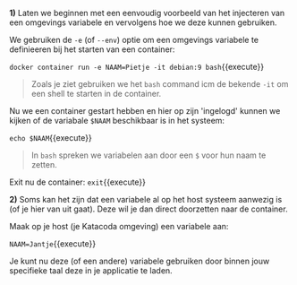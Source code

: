 **1)** Laten we beginnen met een eenvoudig voorbeeld van het injecteren van een omgevings variabele en vervolgens hoe we deze kunnen gebruiken. 

We gebruiken de `-e` (of `--env`) optie om een omgevings variabele te definieeren bij het starten van een container:

```docker container run -e NAAM=Pietje -it debian:9 bash```{{execute}}

> Zoals je ziet gebruiken we het `bash` command icm de bekende `-it` om een shell te starten in de container.

Nu we een container gestart hebben en hier op zijn 'ingelogd' kunnen we kijken of de variabale `$NAAM` beschikbaar is in het systeem:

```echo $NAAM```{{execute}}

> In `bash` spreken we variabelen aan door een `$` voor hun naam te zetten.

Exit nu de container: ```exit```{{execute}}

**2)** Soms kan het zijn dat een variabele al op het host systeem aanwezig is (of je hier van uit gaat). Deze wil je dan direct doorzetten naar de container. 

Maak op je host (je Katacoda omgeving) een variabele aan:

```NAAM=Jantje```{{execute}}



Je kunt nu deze (of een andere) variabele gebruiken door binnen jouw specifieke taal deze in je applicatie te laden. 
